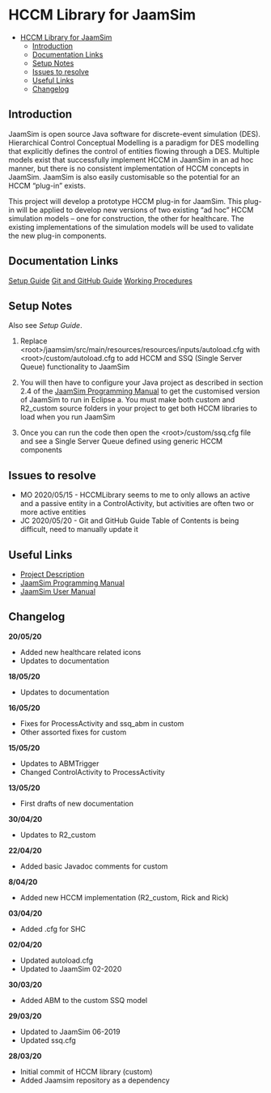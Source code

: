 # HCCM Library for JaamSim

<!-- TOC -->

- [HCCM Library for JaamSim](#hccm-library-for-jaamsim)
	- [Introduction](#introduction)
	- [Documentation Links](#documentation-links)
	- [Setup Notes](#setup-notes)
	- [Issues to resolve](#issues-to-resolve)
	- [Useful Links](#useful-links)
	- [Changelog](#changelog)

<!-- /TOC -->

## Introduction

JaamSim is open source Java software for discrete-event simulation (DES). Hierarchical Control Conceptual Modelling is a paradigm for DES modelling that explicitly defines the control of entities flowing through a DES. Multiple models exist that successfully implement HCCM in JaamSim in an ad hoc manner, but there is no consistent implementation of HCCM concepts in JaamSim. JaamSim is also easily customisable so the potential for an HCCM “plug-in” exists.

This project will develop a prototype HCCM plug-in for JaamSim. This plug-in will be applied to develop new versions of two existing “ad hoc” HCCM simulation models – one for construction, the other for healthcare. The existing implementations of the simulation models will be used to validate the new plug-in components.

## Documentation Links

[Setup Guide](<https://github.com/mosu001/hccm/tree/ehc-jack/docs/Setup Guide.md>)
[Git and GitHub Guide](<https://github.com/mosu001/hccm/tree/ehc-jack/docs/Git and GitHub Guide.md>)
[Working Procedures](<https://github.com/mosu001/hccm/tree/ehc-jack/docs/Working Procedures.md>)

## Setup Notes

Also see *Setup Guide*.

1) Replace \<root>/jaamsim/src/main/resources/resources/inputs/autoload.cfg with \<root>/custom/autoload.cfg to add HCCM and SSQ (Single Server Queue) functionality to JaamSim

2) You will then have to configure your Java project as described in section 2.4 of the [JaamSim Programming Manual](https://jaamsim.com/docs/JaamSim%20Programming%20Manual%20-%20rev%200.51.pdf) to get the customised version of JaamSim to run in Eclipse
a. You must make both custom and R2_custom source folders in your project to get both HCCM libraries to load when you run JaamSim

3) Once you can run the code then open the \<root>/custom/ssq.cfg file and see a Single Server Queue defined using generic HCCM components

## Issues to resolve

- MO 2020/05/15 - HCCMLibrary seems to me to only allows an active and a passive entity in a ControlActivity, but activities are often two or more active entities
- JC 2020/05/20 - Git and GitHub Guide Table of Contents is being difficult, need to manually update it

## Useful Links

- [Project Description](https://part4project.foe.auckland.ac.nz/home/project/detail/2804/)
- [JaamSim Programming Manual](https://jaamsim.com/docs/JaamSim%20Programming%20Manual%20-%20rev%200.51.pdf)
- [JaamSim User Manual](https://jaamsim.com/docs/JaamSim%20User%20Manual%202017-10.pdf)

## Changelog

**20/05/20**

- Added new healthcare related icons
- Updates to documentation

**18/05/20**

- Updates to documentation

**16/05/20**

- Fixes for ProcessActivity and ssq_abm in custom
- Other assorted fixes for custom

**15/05/20**

- Updates to ABMTrigger
- Changed ControlActivity to ProcessActivity

**13/05/20**

- First drafts of new documentation

**30/04/20**

- Updates to R2_custom

**22/04/20**

- Added basic Javadoc comments for custom

**8/04/20**

- Added new HCCM implementation (R2_custom, Rick and Rick)

**03/04/20**

- Added .cfg for SHC

**02/04/20**

- Updated autoload.cfg
- Updated to JaamSim 02-2020

**30/03/20**

- Added ABM to the custom SSQ model

**29/03/20**

- Updated to JaamSim 06-2019
- Updated ssq.cfg

**28/03/20**

- Initial commit of HCCM library (custom)
- Added Jaamsim repository as a dependency
